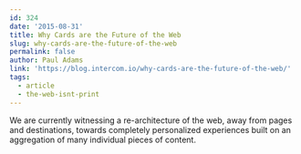 ```yaml
---
id: 324
date: '2015-08-31'
title: Why Cards are the Future of the Web
slug: why-cards-are-the-future-of-the-web
permalink: false
author: Paul Adams
link: 'https://blog.intercom.io/why-cards-are-the-future-of-the-web/'
tags:
  - article
  - the-web-isnt-print
---
```

We are currently witnessing a re-architecture of the web, away from pages and destinations, towards completely personalized experiences built on an aggregation of many individual pieces of content.
